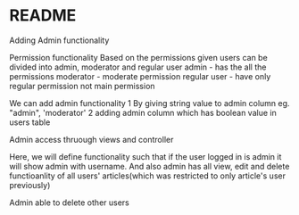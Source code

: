 # README

Adding Admin functionality

Permission functionality
    Based on the permissions given users can be divided into admin, moderator and regular user
admin -  has the all the permissions
moderator - moderate permission
regular user -  have only regular permission not main permission

We can add admin functionality 
1 By giving string value to admin column eg. "admin", 'moderator'
2 adding admin column which has boolean value in users table



Admin access thruough views and controller

Here, we will define functionality such that if the user logged in is admin it will show admin with username. And also admin has all view, edit and delete functioanlity of all users' articles(which was restricted to only article's user previously)

Admin able to delete other users


